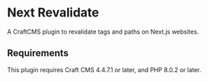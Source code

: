 # Next Revalidate

A CraftCMS plugin to revalidate tags and paths on Next.js websites.

## Requirements

This plugin requires Craft CMS 4.4.7.1 or later, and PHP 8.0.2 or later.

